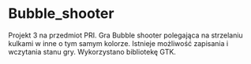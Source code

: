 # Bubble_shooter
Projekt 3 na przedmiot PRI. Gra Bubble shooter polegająca na strzelaniu kulkami w inne o tym samym kolorze. Istnieje możliwość zapisania i wczytania stanu gry. Wykorzystano bibliotekę GTK.

